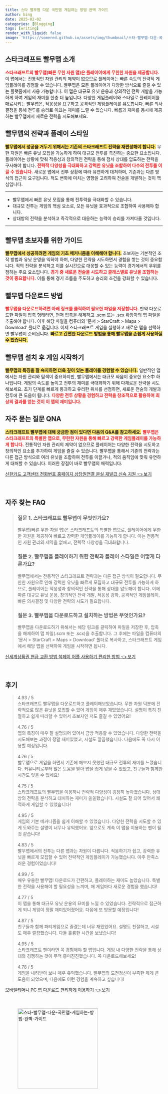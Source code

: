 ```yaml
---
title: 스타 빨무맵 다운 국민맵 게임하는 방법 완벽 가이드
author: bing
date: 2025-02-02
categories: [Blogging]
tags: [writing]
render_with_liquid: false
image: 'https://somered.github.io/assets/img/thumbnail/스타-빨무맵-다운-국민맵-게임하는-방법-완벽-가이드.webp'
---
```



<h2 id='스타크래프트_빨무맵_소개'>스타크래프트 빨무맵 소개</h2>

<p><b><span style="color: #ee2323;">스타크래프트의 빨무맵(빠른 무한 자원 맵)은 플레이어에게 무한한 자원을 제공합니다.</span></b> 이 맵에서는 전통적인 자원 관리의 제약이 없으므로 플레이어는 빠른 속도의 전략적 게임플레이를 경험할 수 있습니다. 빨무맵은 모든 플레이어가 다양한 방식으로 즐길 수 있는 플랫폼에서 사용 가능합니다. 이 맵은 대규모 유닛 운용과 창의적인 전략 개발을 가능하게 하여 게임의 재미를 한층 더 높입니다. 다양한 게임플레이와 스타일로 플레이어를 매료시키는 빨무맵은, 적응성을 요구하고 공격적인 게임플레이를 유도합니다. 빠른 의사결정을 통해 전투를 승리로 이끄는 재미를 느낄 수 있습니다. 빠름과 재미를 동시에 제공하는 빨무맵에서 새로운 전략을 시도해보세요.</p>

<h2 id='빨무맵의_전략과_플레이_스타일'>빨무맵의 전략과 플레이 스타일</h2>

<p><b><span style="background-color: #ffe066;">빨무맵에서 성공을 거두기 위해서는 기존의 스타크래프트 전략을 재편성해야 합니다.</span></b> 무한 자원은 빠른 유닛 모집을 가능하게 하여 대규모 전투를 촉진하는 중요한 요소입니다. 플레이어는 상황에 맞춰 적응성과 창의적인 전략을 통해 점차 상대를 압도하는 전략을 구사해야 합니다. <b><span style="color: #ee2323;">전략적 다양성을 극대화하고 강력한 유닛을 조합하여 다수의 전투를 이끌 수 있습니다.</span></b> 새로운 맵에서 전투 상황에 따라 유연하게 대처하며, 기존과는 다른 방식의 접근이 요구됩니다. 적도 변화에 미치는 영향을 고려하여 전술을 개발하는 것이 핵심입니다.</p>

<hr />

<ul>
    <li>빨무맵에서 빠른 유닛 모집을 통해 전투력을 극대화할 수 있습니다.</li>
    <li>대규모 전투는 게임의 핵심 요소로, 모든 유닛을 효과적으로 조합하여 사용해야 합니다.</li>
    <li>상대방의 전략을 분석하고 즉각적으로 대응하는 능력이 승리를 가져다줄 것입니다.</li>
</ul>

<hr />

<h2 id='빨무맵_초보자를_위한_가이드'>빨무맵 초보자를 위한 가이드</h2>

<p><b><span style="background-color: #ffe066;">빨무맵에서 성공하려면 게임의 기초 메커니즘을 이해해야 합니다.</span></b> 초보자는 기본적인 조작 방법과 유닛 운영을 익혀야 하며, 다양한 전략을 시도하면서 경험을 쌓는 것이 중요합니다. 적의 전략을 분석하고 이를 실시간으로 대응할 수 있는 능력이 경기에서의 우위를 점하는 주요 요소입니다. <b><span style="color: #ee2323;">경기 중 새로운 전술을 시도하고 클래스별로 유닛을 조합하는 것이 중요합니다.</span></b> 이를 통해 경기 흐름을 주도하고 승리의 조건을 강화할 수 있습니다.</p>

<h2 id='빨무맵_다운로드_방법'>빨무맵 다운로드 방법</h2>

<p><b><span style="color: #ee2323;">빨무맵을 다운로드하려면 아래 링크를 클릭하여 필요한 파일을 저장합니다.</span></b> 만약 다운로드한 파일이 압축 형태라면, 먼저 압축을 해제하고 .scm 또는 .scx 확장자의 맵 파일을 추출해야 합니다. 이후 해당 파일을 컴퓨터의 '문서 > StarCraft > Maps > Download' 폴더로 옮깁니다. 이제 스타크래프트 게임을 실행하고 새로운 맵을 선택하면 빨무맵이 준비됩니다. <b><span style="background-color: #ffe066;">빠르고 간편한 다운로드 방법을 통해 빨무맵을 손쉽게 사용하실 수 있습니다.</span></b></p>

<h2 id='빨무맵_설치_후_게임_시작하기'>빨무맵 설치 후 게임 시작하기</h2>

<p><b><span style="background-color: #ffe066;">빨무맵의 특징을 잘 숙지하면 더욱 깊이 있는 플레이를 경험할 수 있습니다.</span></b> 일반적인 맵에서는 자원 관리와 탐색이 중요하지만, 빨무맵에서는 대규모 싸움이 중요한 요소中 하나입니다. 게임의 속도를 높이고 전투의 재미를 극대화하기 위해 다채로운 전략을 시도해보세요. 초기 단계를 빠르게 통과하고 유리한 위치를 선점하면, 새로운 전술의 개발과 전투에 큰 도움이 됩니다. <b><span style="color: #ee2323;">다양한 전투 상황을 경험하고 전략을 창조적으로 활용하여 최상의 결과를 얻는 것이 이 맵의 재미입니다.</span></b></p>

<h2 id='자주_묻는_질문_QNA'>자주 묻는 질문 QNA</h2>

<p><b><span style="background-color: #ffe066;">스타크래프트 빨무맵에 대해 궁금한 점이 있다면 다음의 Q&A를 참고하세요.</span></b> <b><span style="color: #ee2323;">빨무맵은 스타크래프트의 특별한 맵으로, 무한한 자원을 통해 빠르고 강력한 게임플레이를 가능하게 합니다.</span></b> 전통적인 자원 관리의 제약이 없으므로 플레이어는 다양한 전략을 시도하고 창의적인 요소를 추가하여 게임을 즐길 수 있습니다. 빨무맵을 통해서 기존의 전략과는 다른 접근 방식으로 여러 유닛을 조합하여 전투를 이끌거나, 적의 움직임에 맞춰 유연하게 대처할 수 있습니다. 이러한 장점이 바로 빨무맵의 매력입니다.</p>


<p><a class="click-button" title="신한카드 고객센터 전화번호 홈페이지 상담원연결 분실 재발급 신속 지원" href="https://somered.github.io/posts/%EC%8B%A0%ED%95%9C%EC%B9%B4%EB%93%9C-%EA%B3%A0%EA%B0%9D%EC%84%BC%ED%84%B0-%EC%A0%84%ED%99%94%EB%B2%88%ED%98%B8-%ED%99%88%ED%8E%98%EC%9D%B4%EC%A7%80-%EC%83%81%EB%8B%B4%EC%9B%90%EC%97%B0%EA%B2%B0-%EB%B6%84%EC%8B%A4-%EC%9E%AC%EB%B0%9C%EA%B8%89-%EC%8B%A0%EC%86%8D-%EC%A7%80%EC%9B%90/" rel="dofollow">신한카드 고객센터 전화번호 홈페이지 상담원연결 분실 재발급 신속 지원 👈 보기</a></p><br>
<h2 id='자주_찾는_FAQ'>자주 찾는 FAQ</h2>
<div itemscope="" itemtype="https://schema.org/FAQPage"> 
<blockquote> 
<div itemscope="" itemprop="mainEntity" itemtype="https://schema.org/Question"> 
<h3 itemprop="name">질문 1. 스타크래프트 빨무맵이 무엇인가요?</h3> 
<div itemscope="" itemprop="acceptedAnswer" itemtype="https://schema.org/Answer"> 
<span itemprop="text"> 
<p>빨무맵(빠른 무한 자원 맵)은 스타크래프트의 특별한 맵으로, 플레이어에게 무한한 자원을 제공하여 빠르고 강력한 게임플레이를 가능하게 합니다. 이는 전통적인 자원 관리의 제약을 없애고, 전략적 다양성을 극대화합니다.</p> 
</span> 
</div> 
</div> 

<div itemscope="" itemprop="mainEntity" itemtype="https://schema.org/Question"> 
<h3 itemprop="name">질문 2. 빨무맵을 플레이하기 위한 전략과 플레이 스타일은 어떻게 다른가요?</h3> 
<div itemscope="" itemprop="acceptedAnswer" itemtype="https://schema.org/Answer"> 
<span itemprop="text"> 
<p>빨무맵에서는 전통적인 스타크래프트 전략과는 다른 접근 방식이 필요합니다. 무한한 자원으로 인해 강력한 유닛을 빠르게 모집하고 대규모 전투를 가능하게 하므로, 플레이어는 적응성과 창의적인 전략을 통해 상대를 압도해야 합니다. 이에 따른 대규모 유닛 운용, 창의적인 전략 개발, 적응성 강화, 공격적인 게임플레이, 빠른 의사결정 및 다양한 전략의 시도가 필요합니다.</p> 
</span> 
</div> 
</div> 

<div itemscope="" itemprop="mainEntity" itemtype="https://schema.org/Question"> 
<h3 itemprop="name">질문 3. 빨무맵을 다운로드하고 설치하는 방법은 무엇인가요?</h3> 
<div itemscope="" itemprop="acceptedAnswer" itemtype="https://schema.org/Answer"> 
<span itemprop="text"> 
<p>빨무맵을 다운로드하기 위해서는 해당 링크를 클릭하여 파일을 저장한 후, 압축을 해제하여 맵 파일(.scm 또는 .scx)을 추출합니다. 그 후에는 파일을 컴퓨터의 '문서 > StarCraft > Maps > Download' 폴더로 복사하고, 스타크래프트 게임에서 해당 맵을 선택하여 게임을 시작하면 됩니다.</p> 
</span> 
</div> 
</div> 
</blockquote> 
</div>
<p><a class="click-button" title="신세계상품권 현금 교환 방법 쓱페이 어플 사용하기 편리한 방법" href="https://somered.github.io/posts/%EC%8B%A0%EC%84%B8%EA%B3%84%EC%83%81%ED%92%88%EA%B6%8C-%ED%98%84%EA%B8%88-%EA%B5%90%ED%99%98-%EB%B0%A9%EB%B2%95-%EC%93%B1%ED%8E%98%EC%9D%B4-%EC%96%B4%ED%94%8C-%EC%82%AC%EC%9A%A9%ED%95%98%EA%B8%B0-%ED%8E%B8%EB%A6%AC%ED%95%9C-%EB%B0%A9%EB%B2%95/" rel="dofollow">신세계상품권 현금 교환 방법 쓱페이 어플 사용하기 편리한 방법 👈 보기</a></p><br>
<h2 id='후기'>후기</h2>
<div itemscope itemtype="https://schema.org/Product">
  <blockquote>
  <div itemprop="review" itemscope itemtype="https://schema.org/Review">
      <div itemprop="reviewRating" itemscope itemtype="https://schema.org/Rating"> <span itemprop="ratingValue">4.93</span> / <span itemprop="bestRating">5</span> </div>
      <span itemprop="reviewBody">스타크래프트 빨무맵을 다운로드하고 플레이해보았습니다. 무한 자원 덕분에 전략적으로 많은 유닛을 모집할 수 있어 게임이 매우 재밌었습니다. 설명이 특히 친절하고 쉽게 따라할 수 있어서 초보자인 저도 즐길 수 있었어요!</span>
  </div>
  <br>
  <div itemprop="review" itemscope itemtype="https://schema.org/Review">
      <div itemprop="reviewRating" itemscope itemtype="https://schema.org/Rating"> <span itemprop="ratingValue">4.76</span> / <span itemprop="bestRating">5</span> </div>
      <span itemprop="reviewBody">맵의 특징이 매우 잘 설명되어 있어서 금방 적응할 수 있었습니다. 다양한 전략을 시도해보는 과정이 정말 재미있었고, 시설도 깔끔했습니다. 다음에도 꼭 다시 이용할 예정입니다.</span>
  </div>
  <br>
  <div itemprop="review" itemscope itemtype="https://schema.org/Review">
      <div itemprop="reviewRating" itemscope itemtype="https://schema.org/Rating"> <span itemprop="ratingValue">4.76</span> / <span itemprop="bestRating">5</span> </div>
      <span itemprop="reviewBody">빨무맵으로 게임을 하면서 기존에 해보지 못했던 대규모 전투의 재미를 느꼈습니다. 커뮤니티로부터 많은 도움을 받아 맵을 쉽게 넣을 수 있었고, 친구들과 함께한 시간도 잊을 수 없네요!</span>
  </div>
  <br>
  <div itemprop="review" itemscope itemtype="https://schema.org/Review">
      <div itemprop="reviewRating" itemscope itemtype="https://schema.org/Rating"> <span itemprop="ratingValue">4.75</span> / <span itemprop="bestRating">5</span> </div>
      <span itemprop="reviewBody">스타크래프트의 빨무맵을 이용하니 전략적 다양성이 굉장히 높아졌습니다. 상대방의 전략을 분석하고 대처하는 재미가 쏠쏠했습니다. 시설도 잘 되어 있어서 쾌적하게 게임할 수 있었습니다!</span>
  </div>
  <br>
  <div itemprop="review" itemscope itemtype="https://schema.org/Review">
      <div itemprop="reviewRating" itemscope itemtype="https://schema.org/Rating"> <span itemprop="ratingValue">4.95</span> / <span itemprop="bestRating">5</span> </div>
      <span itemprop="reviewBody">게임의 기본 메커니즘을 쉽게 이해할 수 있었습니다. 다양한 전략을 시도할 수 있게 도와주는 설명이 너무나 유익했어요. 앞으로도 계속 이 맵을 이용하는 팬이 될 것 같습니다!</span>
  </div>
  <br>
  <div itemprop="review" itemscope itemtype="https://schema.org/Review">
      <div itemprop="reviewRating" itemscope itemtype="https://schema.org/Rating"> <span itemprop="ratingValue">4.83</span> / <span itemprop="bestRating">5</span> </div>
      <span itemprop="reviewBody">빨무맵에서의 전투는 다른 맵과는 차원이 다릅니다. 적응하기가 쉽고, 강력한 유닛을 빠르게 모집할 수 있어 전략적인 게임플레이가 가능했습니다. 아주 만족스러운 경험이었습니다!</span>
  </div>
  <br>
  <div itemprop="review" itemscope itemtype="https://schema.org/Review">
      <div itemprop="reviewRating" itemscope itemtype="https://schema.org/Rating"> <span itemprop="ratingValue">4.99</span> / <span itemprop="bestRating">5</span> </div>
      <span itemprop="reviewBody">매우 유용한 빨무맵! 다운로드가 간편하고, 플레이하는 재미도 높았습니다. 특별한 전략을 사용해야 할 필요성을 느끼며, 매 게임마다 새로운 경험을 했습니다!</span>
  </div>
  <br>
  <div itemprop="review" itemscope itemtype="https://schema.org/Review">
      <div itemprop="reviewRating" itemscope itemtype="https://schema.org/Rating"> <span itemprop="ratingValue">4.77</span> / <span itemprop="bestRating">5</span> </div>
      <span itemprop="reviewBody">이 맵을 통해 대규모 유닛 운용의 묘미를 느낄 수 있었습니다. 전략적으로 접근하게 되니 게임이 정말 재미있어졌어요. 다음에 또 방문할 예정입니다!</span>
  </div>
  <br>
  <div itemprop="review" itemscope itemtype="https://schema.org/Review">
      <div itemprop="reviewRating" itemscope itemtype="https://schema.org/Rating"> <span itemprop="ratingValue">4.87</span> / <span itemprop="bestRating">5</span> </div>
      <span itemprop="reviewBody">친구들과 함께 파티게임으로 즐겼는데 너무 재밌었어요. 설명도 친절하고, 시설도 매우 깔끔했습니다. 다들 훌륭한 시간을 보냈습니다!</span>
  </div>
  <br>
  <div itemprop="review" itemscope itemtype="https://schema.org/Review">
      <div itemprop="reviewRating" itemscope itemtype="https://schema.org/Rating"> <span itemprop="ratingValue">4.95</span> / <span itemprop="bestRating">5</span> </div>
      <span itemprop="reviewBody">스타크래프트 팬이라면 꼭 경험해야 할 맵입니다. 게임 내 다양한 전략을 통해 상대와 경쟁하는 것이 무척 흥미진진했습니다. 꼭 다운로드해보세요!</span>
  </div>
  <br>
  <div itemprop="review" itemscope itemtype="https://schema.org/Review">
      <div itemprop="reviewRating" itemscope itemtype="https://schema.org/Rating"> <span itemprop="ratingValue">4.78</span> / <span itemprop="bestRating">5</span> </div>
      <span itemprop="reviewBody">게임을 내려받아 보니 매우 유익했습니다. 빨무맵의 도전정신이 부족한 제게 큰 도움이 되었으며, 다음에도 이런 경험을 계속하고 싶습니다!</span>
  </div>
  </blockquote>
</div>
<p><a class="click-button" title="모바일티머니 PC 앱 다운로드 편리하게 이용하기" href="https://somered.github.io/posts/%EB%AA%A8%EB%B0%94%EC%9D%BC%ED%8B%B0%EB%A8%B8%EB%8B%88-PC-%EC%95%B1-%EB%8B%A4%EC%9A%B4%EB%A1%9C%EB%93%9C-%ED%8E%B8%EB%A6%AC%ED%95%98%EA%B2%8C-%EC%9D%B4%EC%9A%A9%ED%95%98%EA%B8%B0/" rel="dofollow">모바일티머니 PC 앱 다운로드 편리하게 이용하기 👈 보기</a></p><br>
<figure class="image"><img src="https://somered.github.io/assets/img/thumbnail/스타-빨무맵-다운-국민맵-게임하는-방법-완벽-가이드.webp" alt="스타-빨무맵-다운-국민맵-게임하는-방법-완벽-가이드" width="256" height="256"></figure>